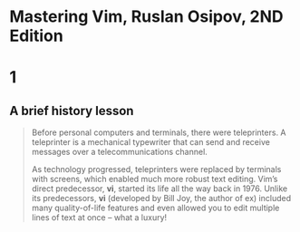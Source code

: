 # Mastering Vim, Ruslan Osipov, 2ND Edition

# 1

## A brief history lesson

> Before personal computers and terminals, there were teleprinters. A teleprinter is a mechanical typewriter that can send and receive messages over a telecommunications channel.
>
> As technology progressed, teleprinters were replaced by terminals with screens, which enabled much more robust text editing. Vim’s direct predecessor, **vi**, started its life all the way back in 1976. Unlike its predecessors, **vi** (developed by Bill Joy, the author of ex) included many quality-of-life features and even allowed you to edit multiple lines of text at once – what a luxury!


